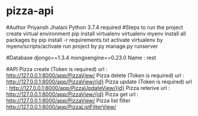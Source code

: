 # pizza-api
#Author Priyansh Jhalani
Python 3.7.4 required
#Steps to run the project
create virtual environment
pip install virtualenv
virtualenv myenv
install all packages by pip install -r requirements.txt
activate virtualenv by myenv/scripts/activate
run project by py manage.py runserver

#Database 
djongo==1.3.4
mongoengine==0.23.0
Name : rest

#API
Pizza create (Token is required)
url : http://127.0.0.1:8000/app/PizzaView/
Pizza delete (Token is required)
url : http://127.0.0.1:8000/app/PizzaView/{id}
Pizza update (Token is required)
url : http://127.0.0.1:8000/app/PizzaUpdateView/{id}
Pizza reterive 
url : http://127.0.0.1:8000/app/PizzaView/{id}
Pizza get 
url : http://127.0.0.1:8000/app/PizzaView/
Pizza list filter
http://127.0.0.1:8000/app/PizzaListFilterView/



